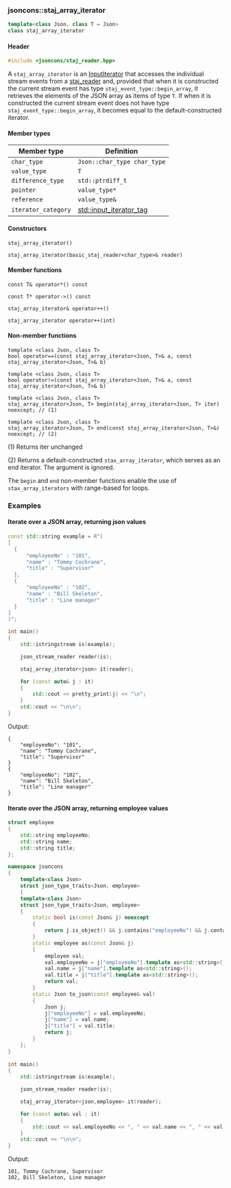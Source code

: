 ### jsoncons::staj_array_iterator

```c++
template<class Json, class T = Json>
class staj_array_iterator
```

#### Header
```c++
#include <jsoncons/staj_reader.hpp>
```

A `staj_array_iterator` is an [InputIterator](https://en.cppreference.com/w/cpp/named_req/InputIterator) that
accesses the individual stream events from a [staj_reader](staj_reader.md) and, provided that when it is constructed
the current stream event has type `staj_event_type::begin_array`, it retrieves the elements
of the JSON array as items of type `T`. If when it is constructed the current stream event does not have type
`staj_event_type::begin_array`, it becomes equal to the default-constructed iterator.

#### Member types

Member type                         |Definition
------------------------------------|------------------------------
`char_type`|`Json::char_type char_type`
`value_type`|`T`
`difference_type`|`std::ptrdiff_t`
`pointer`|`value_type*`
`reference`|`value_type&`
`iterator_category`|[std::input_iterator_tag](https://en.cppreference.com/w/cpp/iterator/iterator_tags)

#### Constructors

    staj_array_iterator()

    staj_array_iterator(basic_staj_reader<char_type>& reader)

#### Member functions

    const T& operator*() const

    const T* operator->() const

    staj_array_iterator& operator++()

    staj_array_iterator operator++(int) 

#### Non-member functions

    template <class Json, class T>
    bool operator==(const staj_array_iterator<Json, T>& a, const staj_array_iterator<Json, T>& b)

    template <class Json, class T>
    bool operator!=(const staj_array_iterator<Json, T>& a, const staj_array_iterator<Json, T>& b)

    template <class Json, class T>
    staj_array_iterator<Json, T> begin(staj_array_iterator<Json, T> iter) noexcept; // (1)

    template <class Json, class T>
    staj_array_iterator<Json, T> end(const staj_array_iterator<Json, T>&) noexcept; // (2)

(1) Returns iter unchanged

(2) Returns a default-constructed `stax_array_iterator`, which serves as an end iterator. The argument is ignored.

The `begin` and `end` non-member functions enable the use of `stax_array_iterators` with range-based for loops.

### Examples

#### Iterate over a JSON array, returning json values  

```c++
const std::string example = R"(
[ 
  { 
      "employeeNo" : "101",
      "name" : "Tommy Cochrane",
      "title" : "Supervisor"
  },
  { 
      "employeeNo" : "102",
      "name" : "Bill Skeleton",
      "title" : "Line manager"
  }
]
)";

int main()
{
    std::istringstream is(example);

    json_stream_reader reader(is);

    staj_array_iterator<json> it(reader);

    for (const auto& j : it)
    {
        std::cout << pretty_print(j) << "\n";
    }
    std::cout << "\n\n";
}
```
Output:
```
{
    "employeeNo": "101",
    "name": "Tommy Cochrane",
    "title": "Supervisor"
}
{
    "employeeNo": "102",
    "name": "Bill Skeleton",
    "title": "Line manager"
}
```

#### Iterate over the JSON array, returning employee values 

```c++
struct employee
{
    std::string employeeNo;
    std::string name;
    std::string title;
};

namespace jsoncons
{
    template<class Json>
    struct json_type_traits<Json, employee>
    {
    template<class Json>
    struct json_type_traits<Json, employee>
    {
        static bool is(const Json& j) noexcept
        {
            return j.is_object() && j.contains("employeeNo") && j.contains("name") && j.contains("title");
        }
        static employee as(const Json& j)
        {
            employee val;
            val.employeeNo = j["employeeNo"].template as<std::string>();
            val.name = j["name"].template as<std::string>();
            val.title = j["title"].template as<std::string>();
            return val;
        }
        static Json to_json(const employee& val)
        {
            Json j;
            j["employeeNo"] = val.employeeNo;
            j["name"] = val.name;
            j["title"] = val.title;
            return j;
        }
    };
}
      
int main()
{
    std::istringstream is(example);

    json_stream_reader reader(is);

    staj_array_iterator<json,employee> it(reader);

    for (const auto& val : it)
    {
        std::cout << val.employeeNo << ", " << val.name << ", " << val.title << "\n";
    }
    std::cout << "\n\n";
}
```
Output:
```
101, Tommy Cochrane, Supervisor
102, Bill Skeleton, Line manager
```

